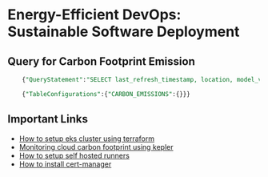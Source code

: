 # Energy-Efficient DevOps: Sustainable Software Deployment

## Query for Carbon Footprint Emission

```SQL
    {"QueryStatement":"SELECT last_refresh_timestamp, location, model_version, payer_account_id, product_code, region_code, total_mbm_emissions_unit, total_mbm_emissions_value, usage_account_id, usage_period_end, usage_period_start FROM CARBON_EMISSIONS"}

    {"TableConfigurations":{"CARBON_EMISSIONS":{}}}
```

## Important Links

- [How to setup eks cluster using terraform](https://developer.hashicorp.com/terraform/tutorials/kubernetes/eks)
- [Monitoring cloud carbon footprint using kepler](https://grafana.com/blog/2024/04/22/going-green-how-to-monitor-your-cloud-carbon-footprint-using-kepler-prometheus-and-grafana/)
- [How to setup self hosted runners]()
- [How to install cert-manager](https://cert-manager.io/docs/installation/)